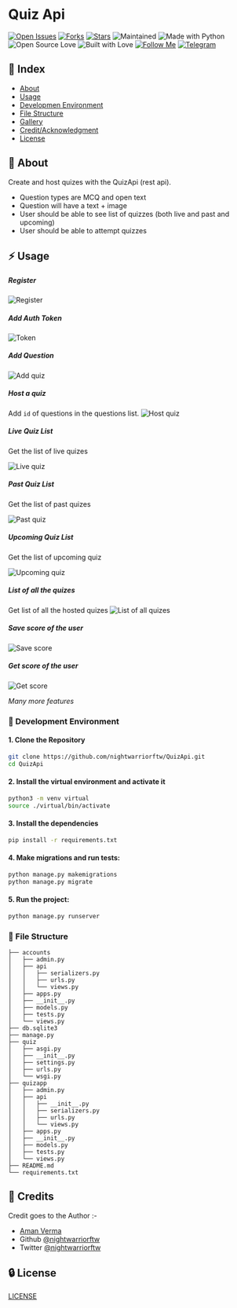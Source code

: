 # Quiz Api

[![Open Issues](https://img.shields.io/github/issues/nightwarrior-xxx/QuizApi?style=for-the-badge&logo=github)](https://github.com/nightwarriorftw/QuizApi/issues) [![Forks](https://img.shields.io/github/forks/nightwarriorftw/QuizApi?style=for-the-badge&logo=github)](https://github.com/nightwarriorftw/QuizApi/network/members) [![Stars](https://img.shields.io/github/stars/nightwarriorftw/QuizApi?style=for-the-badge&logo=reverbnation)](https://github.com/nightwarriorftw/QuizApi/stargazers) ![Maintained](https://img.shields.io/maintenance/yes/2020?style=for-the-badge&logo=github) ![Made with Python](https://img.shields.io/badge/Made%20with-Python-blueviolet?style=for-the-badge&logo=python) ![Open Source Love](https://img.shields.io/badge/Open%20Source-%E2%99%A5-red?style=for-the-badge&logo=open-source-initiative) ![Built with Love](https://img.shields.io/badge/Built%20With-%E2%99%A5-critical?style=for-the-badge&logo=ko-fi) [![Follow Me](https://img.shields.io/twitter/follow/nightwarrior_xx?color=blue&label=Follow%20%40nightwarriorftw&logo=twitter&style=for-the-badge)](https://twitter.com/intent/follow?screen_name=nightwarriorftw) [![Telegram](https://img.shields.io/badge/Telegram-Chat-informational?style=for-the-badge&logo=telegram)](https://telegram.me/nightwarriorftw)


## :ledger: Index

- [About](#beginner-about)
- [Usage](#zap-usage)
- [Developmen Environment](#nut_and_bolt-development-environment)
- [File Structure](#file_folder-file-structure)
- [Gallery](#camera-gallery)
- [Credit/Acknowledgment](#star2-creditacknowledgment)
- [License](#lock-license)

## :beginner: About
Create and host quizes with the QuizApi (rest api).
- Question types are MCQ and open text
- Question will have a text + image
- User should be able to see list of quizzes (both live and past and
upcoming)
- User should be able to attempt quizzes

## :zap: Usage

##### Register 
![Register](./public/register.png)

##### Add Auth Token
![Token](./public/auth_token.png)

##### Add Question
![Add quiz](./public/add_question.png)

##### Host a quiz
Add `id` of questions in the questions list.
![Host quiz](./public/host_quiz.png)

##### Live Quiz List
Get the list of live quizes

![Live quiz](./public/live_quiz.png)

##### Past Quiz List
Get the list of past quizes

![Past quiz](./public/past.png)

##### Upcoming Quiz List
Get the list of upcoming quiz

![Upcoming quiz](./public/Upcoming.png)

##### List of all the quizes
Get list of all the hosted quizes
![List of all quizes](./public/list_of_all_quizes.png)

##### Save score of the user
![Save score](./public/add_score_of_user.png)

##### Get score of the user
![Get score](./public/get_score_of_user.png)

*Many more features*

### :nut_and_bolt: Development Environment

#### 1. Clone the Repository

```Bash
git clone https://github.com/nightwarriorftw/QuizApi.git
cd QuizApi
```

#### 2. Install the virtual environment and activate it
```Bash
python3 -m venv virtual
source ./virtual/bin/activate
```

#### 3. Install the dependencies
```BASH
pip install -r requirements.txt
```

#### 4. Make migrations and run tests:

```BASH
python manage.py makemigrations
python manage.py migrate
```

#### 5. Run the project:

```BASH
python manage.py runserver
```

### :file_folder: File Structure
```
├── accounts
│   ├── admin.py
│   ├── api
│   │   ├── serializers.py
│   │   ├── urls.py
│   │   └── views.py
│   ├── apps.py
│   ├── __init__.py
│   ├── models.py
│   ├── tests.py
│   └── views.py
├── db.sqlite3
├── manage.py
├── quiz
│   ├── asgi.py
│   ├── __init__.py
│   ├── settings.py
│   ├── urls.py
│   └── wsgi.py
├── quizapp
│   ├── admin.py
│   ├── api
│   │   ├── __init__.py
│   │   ├── serializers.py
│   │   ├── urls.py
│   │   └── views.py
│   ├── apps.py
│   ├── __init__.py
│   ├── models.py
│   ├── tests.py
│   └── views.py
├── README.md
└── requirements.txt
```
## :star2: Credits
Credit goes to the Author :-

- [Aman Verma](https://nightwarriorftw.netlify.app/)
- Github [@nightwarriorftw](https://github.com/nightwarriorftw/)
- Twitter [@nightwarriorftw](https://www.twitter.com/nightwarriorftw/)


## :lock: License

[LICENSE](/LICENSE)
